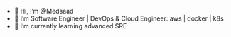 - 👋 Hi, I’m @Medsaad
- 👀 I’m Software Engineer | DevOps & Cloud Engineer: aws | docker | k8s
- 🌱 I’m currently learning advanced SRE

